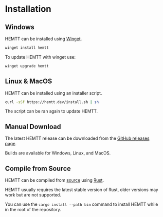# Installation

## Windows

HEMTT can be installed using [Winget](https://github.com/microsoft/winget-cli).

```powershell
winget install hemtt
```

To update HEMTT with winget use:

```powershell
winget upgrade hemtt
```

## Linux & MacOS

HEMTT can be installed using an installer script.

```bash
curl -sSf https://hemtt.dev/install.sh | sh
```

The script can be ran again to update HEMTT.

## Manual Download

The latest HEMTT release can be downloaded from the [GitHub releases page](https://github.com/brettmayson/HEMTT/releases).

Builds are available for Windows, Linux, and MacOS.

## Compile from Source

HEMTT can be compiled from [source](https://github.com/brettmayson/HEMTT) using [Rust](https://www.rust-lang.org/).

HEMTT usually requires the latest stable version of Rust, older versions may work but are not supported.

You can use the `cargo install --path bin` command to install HEMTT while in the root of the repository.
